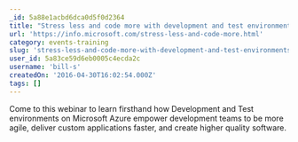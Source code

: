 ```yaml
---
_id: 5a88e1acbd6dca0d5f0d2364
title: "Stress less and code more with development and test environments in the cloud"
url: 'https://info.microsoft.com/stress-less-and-code-more.html'
category: events-training
slug: 'stress-less-and-code-more-with-development-and-test-environments-in-the-cloud'
user_id: 5a83ce59d6eb0005c4ecda2c
username: 'bill-s'
createdOn: '2016-04-30T16:02:54.000Z'
tags: []
---
```


Come to this webinar to learn firsthand how Development and Test environments on Microsoft Azure empower development teams to be more agile, deliver custom applications faster, and create higher quality software.
